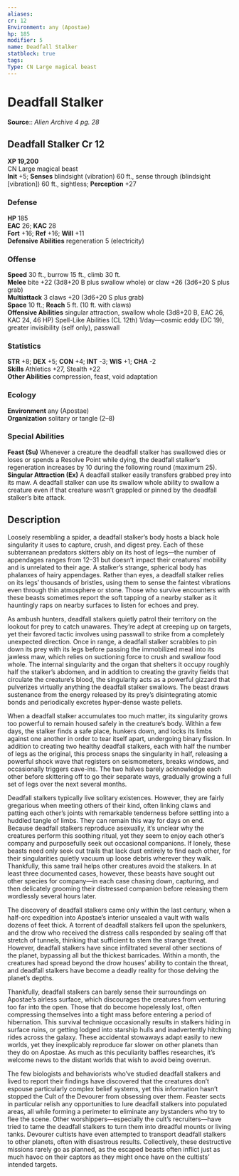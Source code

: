 ```yaml
---
aliases: 
cr: 12
Environment: any (Apostae)  
hp: 185
modifier: 5
name: Deadfall Stalker
statblock: true
tags: 
Type: CN Large magical beast  
---
```


# Deadfall Stalker

**Source**:: _Alien Archive 4 pg. 28_

## Deadfall Stalker Cr 12

**XP 19,200**  
CN Large magical beast  
**Init** +5; **Senses** blindsight (vibration) 60 ft., sense through (blindsight \[vibration\]) 60 ft., sightless; **Perception** +27  

### Defense

**HP** 185  
**EAC** 26; **KAC** 28  
**Fort** +16; **Ref** +16; **Will** +11  
**Defensive Abilities** regeneration 5 (electricity)  

### Offense

**Speed** 30 ft., burrow 15 ft., climb 30 ft.  
**Melee** bite +22 (3d8+20 B plus swallow whole) or claw +26 (3d6+20 S plus grab)  
**Multiattack** 3 claws +20 (3d6+20 S plus grab)  
**Space** 10 ft.; **Reach** 5 ft. (10 ft. with claws)  
**Offensive Abilities** singular attraction, swallow whole (3d8+20 B, EAC 26, KAC 24, 46 HP) Spell-Like Abilities (CL 12th) 1/day—cosmic eddy (DC 19), greater invisibility (self only), passwall

### Statistics

**STR** +8; **DEX** +5; **CON** +4; **INT** -3; **WIS** +1; **CHA** -2  
**Skills** Athletics +27, Stealth +22  
**Other Abilities** compression, feast, void adaptation

### Ecology

**Environment** any (Apostae)  
**Organization** solitary or tangle (2–8)

### Special Abilities

**Feast (Su)** Whenever a creature the deadfall stalker has swallowed dies or loses or spends a Resolve Point while dying, the deadfall stalker’s regeneration increases by 10 during the following round (maximum 25).  
**Singular Attraction (Ex)** A deadfall stalker easily transfers grabbed prey into its maw. A deadfall stalker can use its swallow whole ability to swallow a creature even if that creature wasn’t grappled or pinned by the deadfall stalker’s bite attack.

## Description

Loosely resembling a spider, a deadfall stalker’s body hosts a black hole singularity it uses to capture, crush, and digest prey. Each of these subterranean predators skitters ably on its host of legs—the number of appendages ranges from 12–31 but doesn’t impact their creatures’ mobility and is unrelated to their age. A stalker’s strange, spherical body has phalanxes of hairy appendages. Rather than eyes, a deadfall stalker relies on its legs’ thousands of bristles, using them to sense the faintest vibrations even through thin atmosphere or stone. Those who survive encounters with these beasts sometimes report the soft tapping of a nearby stalker as it hauntingly raps on nearby surfaces to listen for echoes and prey.

As ambush hunters, deadfall stalkers quietly patrol their territory on the lookout for prey to catch unawares. They’re adept at creeping up on targets, yet their favored tactic involves using passwall to strike from a completely unexpected direction. Once in range, a deadfall stalker scrabbles to pin down its prey with its legs before passing the immobilized meal into its jawless maw, which relies on suctioning force to crush and swallow food whole. The internal singularity and the organ that shelters it occupy roughly half the stalker’s abdomen, and in addition to creating the gravity fields that circulate the creature’s blood, the singularity acts as a powerful gizzard that pulverizes virtually anything the deadfall stalker swallows. The beast draws sustenance from the energy released by its prey’s disintegrating atomic bonds and periodically excretes hyper-dense waste pellets.

When a deadfall stalker accumulates too much matter, its singularity grows too powerful to remain housed safely in the creature’s body. Within a few days, the stalker finds a safe place, hunkers down, and locks its limbs against one another in order to tear itself apart, undergoing binary fission. In addition to creating two healthy deadfall stalkers, each with half the number of legs as the original, this process snaps the singularity in half, releasing a powerful shock wave that registers on seismometers, breaks windows, and occasionally triggers cave-ins. The two halves barely acknowledge each other before skittering off to go their separate ways, gradually growing a full set of legs over the next several months.

Deadfall stalkers typically live solitary existences. However, they are fairly gregarious when meeting others of their kind, often linking claws and patting each other’s joints with remarkable tenderness before settling into a huddled tangle of limbs. They can remain this way for days on end. Because deadfall stalkers reproduce asexually, it’s unclear why the creatures perform this soothing ritual, yet they seem to enjoy each other’s company and purposefully seek out occasional companions. If lonely, these beasts need only seek out trails that lack dust entirely to find each other, for their singularities quietly vacuum up loose debris wherever they walk. Thankfully, this same trail helps other creatures avoid the stalkers. In at least three documented cases, however, these beasts have sought out other species for company—in each case chasing down, capturing, and then delicately grooming their distressed companion before releasing them wordlessly several hours later.

The discovery of deadfall stalkers came only within the last century, when a half-orc expedition into Apostae’s interior unsealed a vault with walls dozens of feet thick. A torrent of deadfall stalkers fell upon the spelunkers, and the drow who received the distress calls responded by sealing off that stretch of tunnels, thinking that sufficient to stem the strange threat. However, deadfall stalkers have since infiltrated several other sections of the planet, bypassing all but the thickest barricades. Within a month, the creatures had spread beyond the drow houses’ ability to contain the threat, and deadfall stalkers have become a deadly reality for those delving the planet’s depths.

Thankfully, deadfall stalkers can barely sense their surroundings on Apostae’s airless surface, which discourages the creatures from venturing too far into the open. Those that do become hopelessly lost, often compressing themselves into a tight mass before entering a period of hibernation. This survival technique occasionally results in stalkers hiding in surface ruins, or getting lodged into starship hulls and inadvertently hitching rides across the galaxy. These accidental stowaways adapt easily to new worlds, yet they inexplicably reproduce far slower on other planets than they do on Apostae. As much as this peculiarity baffles researches, it’s welcome news to the distant worlds that wish to avoid being overrun.

The few biologists and behaviorists who’ve studied deadfall stalkers and lived to report their findings have discovered that the creatures don’t espouse particularly complex belief systems, yet this information hasn’t stopped the Cult of the Devourer from obsessing over them. Feaster sects in particular relish any opportunities to lure deadfall stalkers into populated areas, all while forming a perimeter to eliminate any bystanders who try to flee the scene. Other worshippers—especially the cult’s recruiters—have tried to tame the deadfall stalkers to turn them into dreadful mounts or living tanks. Devourer cultists have even attempted to transport deadfall stalkers to other planets, often with disastrous results. Collectively, these destructive missions rarely go as planned, as the escaped beasts often inflict just as much havoc on their captors as they might once have on the cultists’ intended targets.

